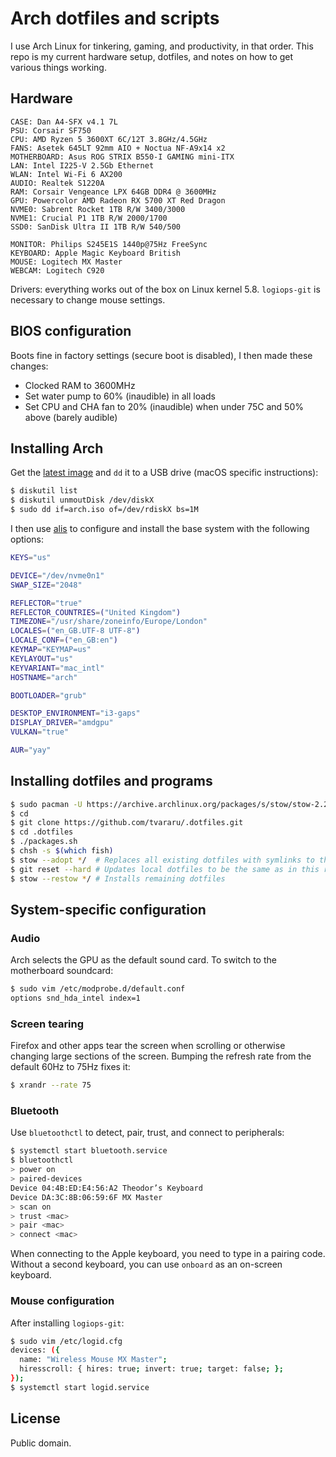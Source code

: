 # Arch dotfiles and scripts

I use Arch Linux for tinkering, gaming, and productivity, in that order. This repo is my current hardware setup, dotfiles, and notes on how to get various things working.

## Hardware

```
CASE: Dan A4-SFX v4.1 7L
PSU: Corsair SF750
CPU: AMD Ryzen 5 3600XT 6C/12T 3.8GHz/4.5GHz
FANS: Asetek 645LT 92mm AIO + Noctua NF-A9x14 x2
MOTHERBOARD: Asus ROG STRIX B550-I GAMING mini-ITX
LAN: Intel I225-V 2.5Gb Ethernet
WLAN: Intel Wi-Fi 6 AX200
AUDIO: Realtek S1220A
RAM: Corsair Vengeance LPX 64GB DDR4 @ 3600MHz
GPU: Powercolor AMD Radeon RX 5700 XT Red Dragon
NVME0: Sabrent Rocket 1TB R/W 3400/3000
NVME1: Crucial P1 1TB R/W 2000/1700
SSD0: SanDisk Ultra II 1TB R/W 540/500

MONITOR: Philips S245E1S 1440p@75Hz FreeSync
KEYBOARD: Apple Magic Keyboard British
MOUSE: Logitech MX Master
WEBCAM: Logitech C920
```

Drivers: everything works out of the box on Linux kernel 5.8. `logiops-git` is necessary to change mouse settings.

## BIOS configuration

Boots fine in factory settings (secure boot is disabled), I then made these changes:

- Clocked RAM to 3600MHz
- Set water pump to 60% (inaudible) in all loads
- Set CPU and CHA fan to 20% (inaudible) when under 75C and 50% above (barely audible)

## Installing Arch

Get the [latest image](https://www.archlinux.org/download/) and `dd` it to a USB drive (macOS specific instructions):

```bash
$ diskutil list
$ diskutil unmoutDisk /dev/diskX
$ sudo dd if=arch.iso of=/dev/rdiskX bs=1M
```

I then use [alis](https://github.com/picodotdev/alis) to configure and install the base system with the following options:

```bash
KEYS="us"

DEVICE="/dev/nvme0n1"
SWAP_SIZE="2048"

REFLECTOR="true"
REFLECTOR_COUNTRIES=("United Kingdom")
TIMEZONE="/usr/share/zoneinfo/Europe/London"
LOCALES=("en_GB.UTF-8 UTF-8")
LOCALE_CONF=("en_GB:en")
KEYMAP="KEYMAP=us"
KEYLAYOUT="us"
KEYVARIANT="mac_intl"
HOSTNAME="arch"

BOOTLOADER="grub"

DESKTOP_ENVIRONMENT="i3-gaps"
DISPLAY_DRIVER="amdgpu"
VULKAN="true"

AUR="yay"
```

## Installing dotfiles and programs

```bash
$ sudo pacman -U https://archive.archlinux.org/packages/s/stow/stow-2.2.2-5-any.pkg.tar.xz # Older version until https://github.com/aspiers/stow/issues/65 is resolved
$ cd
$ git clone https://github.com/tvararu/.dotfiles.git
$ cd .dotfiles
$ ./packages.sh
$ chsh -s $(which fish)
$ stow --adopt */  # Replaces all existing dotfiles with symlinks to this repo
$ git reset --hard # Updates local dotfiles to be the same as in this repo
$ stow --restow */ # Installs remaining dotfiles
```

## System-specific configuration

### Audio

Arch selects the GPU as the default sound card. To switch to the motherboard soundcard:

```bash
$ sudo vim /etc/modprobe.d/default.conf
options snd_hda_intel index=1
```

### Screen tearing

Firefox and other apps tear the screen when scrolling or otherwise changing large sections of the screen. Bumping the refresh rate from the default 60Hz to 75Hz fixes it:

```bash
$ xrandr --rate 75
```

### Bluetooth

Use `bluetoothctl` to detect, pair, trust, and connect to peripherals:

```bash
$ systemctl start bluetooth.service
$ bluetoothctl
> power on
> paired-devices
Device 04:4B:ED:E4:56:A2 Theodor’s Keyboard
Device DA:3C:8B:06:59:6F MX Master
> scan on
> trust <mac>
> pair <mac>
> connect <mac>
```

When connecting to the Apple keyboard, you need to type in a pairing code. Without a second keyboard, you can use `onboard` as an on-screen keyboard.

### Mouse configuration

After installing `logiops-git`:

```bash
$ sudo vim /etc/logid.cfg
devices: ({
  name: "Wireless Mouse MX Master";
  hiresscroll: { hires: true; invert: true; target: false; };
});
$ systemctl start logid.service
```

## License

Public domain.
